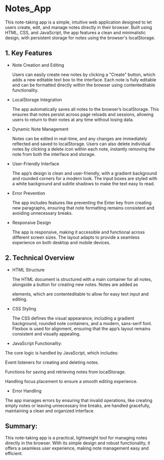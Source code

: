 # Notes_App

This note-taking app is a simple, intuitive web application designed to let users create, edit, and manage notes directly in their browser. Built using HTML, CSS, and JavaScript, the app features a clean and minimalistic design, with persistent storage for notes using the browser's localStorage.

<h2>1. Key Features</h2>
   
- Note Creation and Editing

  Users can easily create new notes by clicking a "Create" button, which adds a new editable text box to the interface. Each note is fully editable and can be formatted directly within the browser using contenteditable functionality.

- LocalStorage Integration

  The app automatically saves all notes to the browser’s localStorage. This ensures that notes persist across page reloads and sessions, allowing users to return to their notes at any time without losing data.

- Dynamic Note Management

  Notes can be edited in real-time, and any changes are immediately reflected and saved to localStorage. Users can also delete individual notes by clicking a delete icon within each note, instantly removing the note from both the interface and storage.
  
- User-Friendly Interface

  The app’s design is clean and user-friendly, with a gradient background and rounded corners for a modern look. The input boxes are styled with a white background and subtle shadows to make the text easy to read.

- Error Prevention

  The app includes features like preventing the Enter key from creating new paragraphs, ensuring that note formatting remains consistent and avoiding unnecessary breaks.

- Responsive Design

  The app is responsive, making it accessible and functional across different screen sizes. The layout adapts to provide a seamless experience on both desktop and mobile devices.

<h2>2. Technical Overview</h2>
   
- HTML Structure

  The HTML document is structured with a main container for all notes, alongside a button for creating new notes. Notes are added as <p> elements, which are contenteditable to allow for easy text input and editing.

- CSS Styling

  The CSS defines the visual appearance, including a gradient background, rounded note containers, and a modern, sans-serif font. Flexbox is used for alignment, ensuring that the app’s layout remains consistent and visually appealing.

- JavaScript Functionality:

The core logic is handled by JavaScript, which includes:

Event listeners for creating and deleting notes.

Functions for saving and retrieving notes from localStorage.

Handling focus placement to ensure a smooth editing experience.

- Error Handling

The app manages errors by ensuring that invalid operations, like creating empty notes or leaving unnecessary line breaks, are handled gracefully, maintaining a clean and organized interface.

<h2>Summary:</h2>
This note-taking app is a practical, lightweight tool for managing notes directly in the browser. With its simple design and robust functionality, it offers a seamless user experience, making note management easy and efficient.
